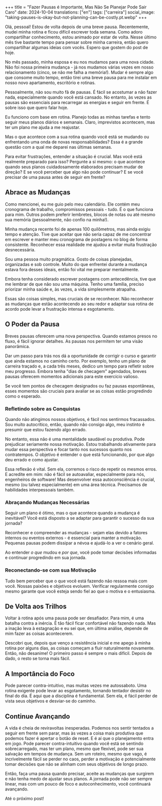 +++
title = "Fazer Pausas é Importante, Mas Não Se Planejar Pode Sair Caro"
date:   2024-10-04
translations: ["en"]
tags: ["carreira"]
social_image: "taking-pauses-is-okay-but-not-planning-can-be-costly.pt.webp"
+++

<p class="intro"><span class="dropcap">O</span>lá, pessoal! Estou de volta depois de uma breve pausa.  Recentemente, mudei minha rotina e ficou difícil escrever toda semana.  Como adoro compartilhar conhecimento, estou animado por estar de volta. Nesse último mês tive bastante tempo para pensar sobre minha carreira, então quero compartilhar algumas ideias com vocês. Espero que gostem do post de hoje.</p>

No mês passado, minha esposa e eu nos mudamos para uma nova cidade. Não foi nossa primeira mudança - já nos mudamos várias vezes em nosso relacionamento (cinco, se não me falha a memória!). Mudar é sempre algo que consome muito tempo, então tirei uma breve pausa para me instalar em nosso novo apartamento, escritório e rotinas. 

Pessoalmente, não sou muito fã de pausas. É fácil se acostumar a não fazer nada, especialmente quando você está cansado. No entanto, às vezes as pausas são essenciais para recarregar as energias e seguir em frente.  É sobre isso que quero falar hoje.

Eu funciono com base em rotina. Planejo todas as minhas tarefas e tento seguir meus planos diários e semanais. Claro, imprevistos acontecem, mas ter um plano me ajuda a me reajustar.

Mas o que acontece com a sua rotina quando você está se mudando ou enfrentando uma onda de novas responsabilidades? Essa é a grande questão com a qual me deparei nas últimas semanas.

Para evitar frustrações, entender a situação é crucial. Mas você está realmente preparado para isso? Pergunte a si mesmo: o que acontece quando seus planos cuidadosamente elaborados precisam mudar de direção? E se você perceber que algo não pode continuar? E se você precisar de uma pausa antes de seguir em frente?

## Abrace as Mudanças

Como mencionei, eu me guio pelo meu calendário. Ele contém meu cronograma de trabalho, compromissos pessoais - tudo. É o que funciona para mim. Outros podem preferir lembretes, blocos de notas ou até mesmo sua memória (pessoalmente, não confio na minha!).

Minha mudança recente foi de apenas 100 quilômetros, mas ainda exigiu tempo e atenção. Tive que aceitar que não seria capaz de me concentrar em escrever e manter meu cronograma de postagens no blog de forma consistente. Reconhecer essa realidade me ajudou a evitar muita frustração desnecessária.

Sou uma pessoa muito pragmática. Gosto de coisas planejadas, organizadas e sob controle. Muito do que enfrentei durante a mudança estava fora desses ideais, então foi vital me preparar mentalmente.

Embora tenha considerado escrever postagens com antecedência, tive que me lembrar de que não sou uma máquina. Tenho uma família, preciso priorizar minha saúde e, às vezes, a vida simplesmente atrapalha.

Essas são coisas simples, mas cruciais de se reconhecer. Não reconhecer as mudanças que estão acontecendo ao seu redor e adaptar sua rotina de acordo pode levar a frustração intensa e esgotamento.

## O Poder da Pausa

Breves pausas oferecem uma nova perspectiva. Quando estamos presos no fluxo, é fácil ignorar detalhes. As pausas nos permitem ter uma visão panorâmica.

Dar um passo para trás nos dá a oportunidade de corrigir o curso e garantir que ainda estamos no caminho certo. Por exemplo, tenho um plano de carreira traçado e, a cada três meses, dedico um tempo para refletir sobre meu progresso. Embora tenha "dias de checagem" agendados, breves pausas oferecem momentos adicionais para este exercício valioso.

Se você tem pontos de checagem designados ou faz pausas espontâneas, esses momentos são cruciais para avaliar se as coisas estão progredindo como o esperado.

### Refletindo sobre as Conquistas

Quando não atingimos nossos objetivos, é fácil nos sentirmos fracassados. Sou muito autocrítico, então, quando não consigo algo, meu instinto é presumir que estou fazendo algo errado.

No entanto, essa não é uma mentalidade saudável ou produtiva. Pode prejudicar seriamente nossa motivação. Estou trabalhando ativamente para mudar essa perspectiva e focar tanto nos sucessos quanto nos contratempos. O objetivo é entender o que está funcionando, por que algo deu errado e como ajustar.

Essa reflexão é vital. Sem ela, corremos o risco de repetir os mesmos erros. E acredite em mim: não é fácil se autoavaliar, especialmente para nós, engenheiros de software! Mas desenvolver essa autoconsciência é crucial, mesmo (ou talvez especialmente) em uma área técnica. Precisamos de habilidades interpessoais também.

### Abraçando Mudanças Necessárias

Seguir um plano é ótimo, mas o que acontece quando a mudança é inevitável? Você está disposto a se adaptar para garantir o sucesso da sua jornada?

Reconhecer e compreender as mudanças - sejam elas devido a fatores internos ou eventos externos - é essencial para manter a motivação. Pequenas pausas podem dissipar a névoa e ajudá-lo a ver o cenário geral.

Ao entender *o que* mudou e *por que*, você pode tomar decisões informadas e continuar progredindo em sua jornada.

### Reconectando-se com sua Motivação

Tudo bem perceber que o que você está fazendo não ressoa mais com você. Nossas paixões e objetivos evoluem. Verificar regularmente consigo mesmo garante que você esteja sendo fiel ao que o motiva e o entusiasma.

## De Volta aos Trilhos

Voltar à rotina após uma pausa pode ser desafiador. Para mim, é uma batalha contra a inércia. É tão fácil ficar confortável não fazendo nada. Mas a inação leva à estagnação e eu sei que, em última análise, depende de mim fazer as coisas acontecerem.

Descobri que, depois que venço a resistência inicial e me apego à minha rotina por alguns dias, as coisas começam a fluir naturalmente novamente. Então, não desanime! O primeiro passo é sempre o mais difícil. Depois de dado, o resto se torna mais fácil.

## A Importância do Foco

Pode parecer contra-intuitivo, mas muitas vezes me autossaboto. Uma rotina exigente pode levar ao esgotamento, tornando tentador desistir no final do dia. É aqui que a disciplina é fundamental. Sem ela, é fácil perder de vista seus objetivos e desviar-se do caminho.

## Continue Avançando

A vida é cheia de reviravoltas inesperadas. Podemos nos sentir tentados a seguir em frente sem parar, mas às vezes a coisa mais produtiva que podemos fazer é apertar o botão de reset. E é aí que o planejamento entra em jogo. Pode parecer contra-intuitivo quando você está se sentindo sobrecarregado, mas ter um plano, mesmo que flexível, pode ser sua salvação em tempos de mudança. Sem um roteiro, mesmo que vago, é incrivelmente fácil se perder no caos, perder a motivação e potencialmente tomar decisões que não se alinham com seus objetivos de longo prazo.

Então, faça uma pausa quando precisar, aceite as mudanças que surgirem e não tenha medo de ajustar seus planos. A jornada pode não ser sempre linear, mas com um pouco de foco e autoconhecimento, você continuará avançando.

Até o próximo post!